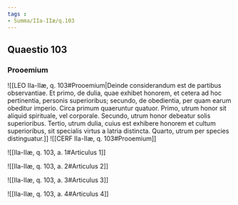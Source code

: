 ```yaml
---
tags : 
- Summa/IIa-IIæ/q.103
---
```


## Quaestio 103

### Prooemium

![[LEO IIa-IIæ, q. 103#Prooemium|Deinde considerandum est de partibus observantiae. Et primo, de dulia, quae exhibet honorem, et cetera ad hoc pertinentia, personis superioribus; secundo, de obedientia, per quam earum obeditur imperio. Circa primum quaeruntur quatuor. Primo, utrum honor sit aliquid spirituale, vel corporale. Secundo, utrum honor debeatur solis superioribus. Tertio, utrum dulia, cuius est exhibere honorem et cultum superioribus, sit specialis virtus a latria distincta. Quarto, utrum per species distinguatur.]]
![[CERF IIa-IIæ, q. 103#Prooemium]]

![[IIa-IIæ, q. 103, a. 1#Articulus 1]]

![[IIa-IIæ, q. 103, a. 2#Articulus 2]]

![[IIa-IIæ, q. 103, a. 3#Articulus 3]]

![[IIa-IIæ, q. 103, a. 4#Articulus 4]]

